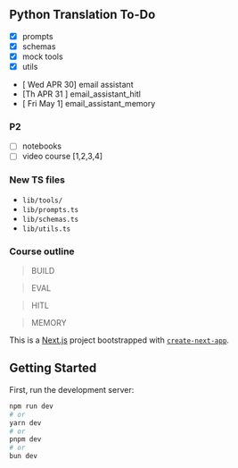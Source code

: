 

## Python Translation To-Do
- [x] prompts 
- [x] schemas  
- [x] mock tools 
- [x] utils 
- [ Wed APR 30] email assistant 
- [Th APR 31 ] email_assistant_hitl
- [ Fri May 1] email_assistant_memory

### P2 
- [ ] notebooks 
- [ ] video course [1,2,3,4]

### New TS files
- `lib/tools/`
- `lib/prompts.ts`
- `lib/schemas.ts`
- `lib/utils.ts`

### Course outline 
> BUILD

> EVAL

> HITL

> MEMORY

This is a [Next.js](https://nextjs.org) project bootstrapped with [`create-next-app`](https://nextjs.org/docs/app/api-reference/cli/create-next-app).

## Getting Started

First, run the development server:

```bash
npm run dev
# or
yarn dev
# or
pnpm dev
# or
bun dev
```



